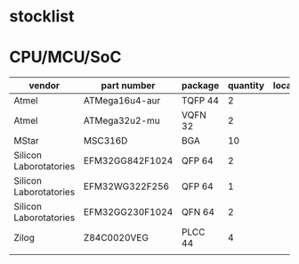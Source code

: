 # stocklist

# CPU/MCU/SoC

| vendor                 | part number     | package | quantity | location | notes |
|------------------------|-----------------|---------|----------|----------|-------|
| Atmel                  | ATMega16u4-aur  | TQFP 44 | 2        |          |       |
| Atmel                  | ATMega32u2-mu   | VQFN 32 | 2        |          |       |
| MStar                  | MSC316D         | BGA     | 10       |          |       |
| Silicon Laborotatories | EFM32GG842F1024 | QFP 64  | 2        |          |       |
| Silicon Laborotatories | EFM32WG322F256  | QFP 64  | 1        |          |       |
| Silicon Laborotatories | EFM32GG230F1024 | QFN 64  | 2        |          |       |
| Zilog                  | Z84C0020VEG     | PLCC 44 | 4        |          |       |
|                        |                 |         |          |          |       |
